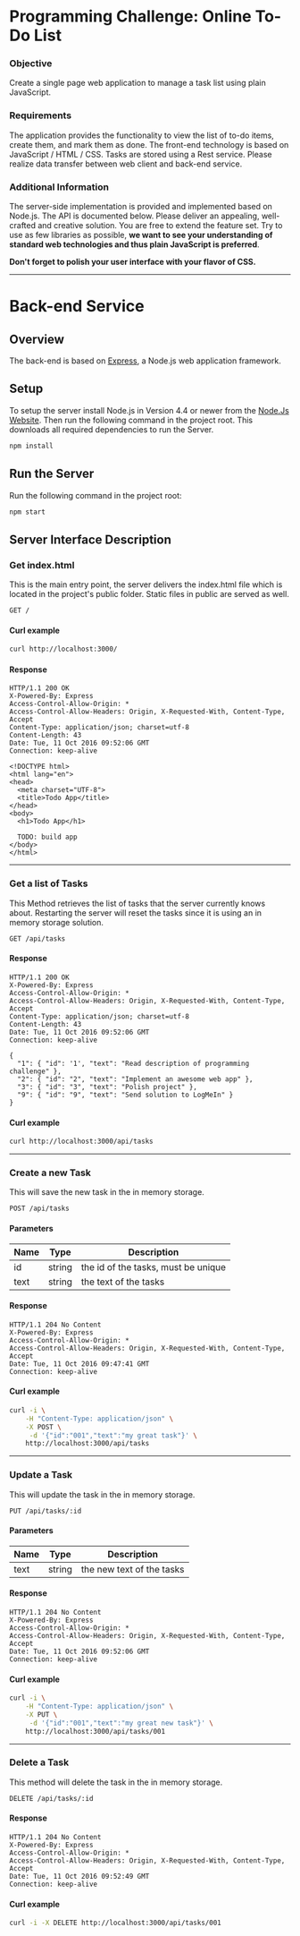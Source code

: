 # Programming Challenge: Online To-Do List

### Objective
Create a single page web application to manage a task list using plain JavaScript.

### Requirements
The application provides the functionality to view the list of to-do items, create them, and mark them as done. The front-end technology is based on JavaScript / HTML / CSS. Tasks are stored using a Rest service. Please realize data transfer between web client and back-end
service.

### Additional Information
The server-side implementation is provided and implemented based on Node.js. The API is documented below. Please deliver an appealing, well-crafted and creative solution. You are free to extend the feature set. Try to use as few libraries as possible, **we want to see your understanding of standard web technologies and thus plain JavaScript is preferred**.

**Don't forget to polish your user interface with your flavor of CSS.**

--------------------------------------------------------

# Back-end Service

## Overview

The back-end is based on [Express](http://http://expressjs.com/), a Node.js web application framework.


## Setup

To setup the server install Node.js in Version 4.4 or newer from the [Node.Js Website](http://nodejs.org/).
Then run the following command in the project root.
This downloads all required dependencies to run the Server.

```bash
npm install
```

## Run the Server

Run the following command in the project root:

```bash
npm start
```

## Server Interface Description

### Get index.html

This is the main entry point, the server delivers the index.html file which is located in the project's public folder.
Static files in public are served as well.

    GET /

#### Curl example

```bash
curl http://localhost:3000/
```

#### Response

    HTTP/1.1 200 OK
    X-Powered-By: Express
    Access-Control-Allow-Origin: *
    Access-Control-Allow-Headers: Origin, X-Requested-With, Content-Type, Accept
    Content-Type: application/json; charset=utf-8
    Content-Length: 43
    Date: Tue, 11 Oct 2016 09:52:06 GMT
    Connection: keep-alive

    <!DOCTYPE html>
    <html lang="en">
    <head>
      <meta charset="UTF-8">
      <title>Todo App</title>
    </head>
    <body>
      <h1>Todo App</h1>

      TODO: build app
    </body>
    </html>

- - -


### Get a list of Tasks

This Method retrieves the list of tasks that the server currently knows about.
Restarting the server will reset the tasks since it is using an in memory storage solution.

    GET /api/tasks

#### Response

    HTTP/1.1 200 OK
    X-Powered-By: Express
    Access-Control-Allow-Origin: *
    Access-Control-Allow-Headers: Origin, X-Requested-With, Content-Type, Accept
    Content-Type: application/json; charset=utf-8
    Content-Length: 43
    Date: Tue, 11 Oct 2016 09:52:06 GMT
    Connection: keep-alive

    {
      "1": { "id": '1', "text": "Read description of programming challenge" },
      "2": { "id": "2", "text": "Implement an awesome web app" },
      "3": { "id": "3", "text": "Polish project" },
      "9": { "id": "9", "text": "Send solution to LogMeIn" }
    }

#### Curl example

```bash
curl http://localhost:3000/api/tasks
```


- - -


### Create a new Task

This will save the new task in the in memory storage.

    POST /api/tasks

#### Parameters

| Name | Type | Description |
| ---- | ---- | ----------- |
| id | string | the id of the tasks, must be unique |
| text | string | the text of the tasks |

#### Response

    HTTP/1.1 204 No Content
    X-Powered-By: Express
    Access-Control-Allow-Origin: *
    Access-Control-Allow-Headers: Origin, X-Requested-With, Content-Type, Accept
    Date: Tue, 11 Oct 2016 09:47:41 GMT
    Connection: keep-alive

#### Curl example

```bash
curl -i \
    -H "Content-Type: application/json" \
    -X POST \
     -d '{"id":"001","text":"my great task"}' \
    http://localhost:3000/api/tasks
```


- - -


### Update a Task

This will update the task in the in memory storage.

    PUT /api/tasks/:id

#### Parameters

| Name | Type | Description |
| ---- | ---- | ----------- |
| text | string | the new text of the tasks |

#### Response

    HTTP/1.1 204 No Content
    X-Powered-By: Express
    Access-Control-Allow-Origin: *
    Access-Control-Allow-Headers: Origin, X-Requested-With, Content-Type, Accept
    Date: Tue, 11 Oct 2016 09:52:06 GMT
    Connection: keep-alive

#### Curl example

```bash
curl -i \
    -H "Content-Type: application/json" \
    -X PUT \
     -d '{"id":"001","text":"my great new task"}' \
    http://localhost:3000/api/tasks/001
```


- - -


### Delete a Task

This method will delete the task in the in memory storage.

    DELETE /api/tasks/:id

#### Response

    HTTP/1.1 204 No Content
    X-Powered-By: Express
    Access-Control-Allow-Origin: *
    Access-Control-Allow-Headers: Origin, X-Requested-With, Content-Type, Accept
    Date: Tue, 11 Oct 2016 09:52:49 GMT
    Connection: keep-alive

#### Curl example

```bash
curl -i -X DELETE http://localhost:3000/api/tasks/001
```
